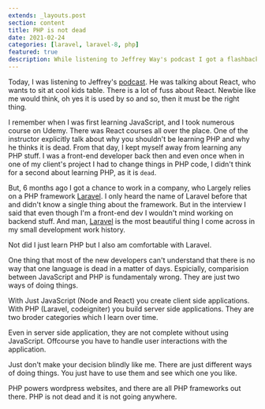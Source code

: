 ```yaml
---
extends: _layouts.post
section: content
title: PHP is not dead
date: 2021-02-24
categories: [laravel, laravel-8, php]
featured: true
description: While listening to Jeffrey Way's podcast I got a flashback to my own experience.
---
```


Today, I was listening to Jeffrey's [podcast](https://podcasts.google.com/feed/aHR0cHM6Ly9yc3Muc2ltcGxlY2FzdC5jb20vcG9kY2FzdHMvMTQ4Ni9yc3M/episode/YWFiZmZkMWItNmRlOS00YWU1LTk2OTctZGZhNDUzOTkyMmNj?sa=X&ved=0CAUQkfYCahcKEwig3cak-YHvAhUAAAAAHQAAAAAQAQ). He was talking about React, who wants to sit at cool kids table. There is a lot of fuss about React. Newbie like me would think, oh yes it is used by so and so, then it must be the right thing.

I remember when I was first learning JavaScript, and I took numerous course on Udemy. There was React courses all over the place. One of the instructor explicitly talk about why you shouldn't be learning PHP and why he thinks it is dead. From that day, I kept myself away from learning any PHP stuff. I was a front-end developer back then and even once when in one of my client's project I had to change things in PHP code, I didn't think for a second about learning PHP, as it is `dead`.

But, 6 months ago I got a chance to work in a company, who Largely relies on a PHP framework [Laravel](https://laravel.com/). I only heard the name of Laravel before that and didn't know a single thing about the framework. But in the interview I said that even though I'm a front-end dev I wouldn't mind working on backend stuff. And man, [Laravel](https://laravel.com/) is the most beautiful thing I come across in my small development work history.

Not did I just learn PHP but I also am comfortable with Laravel.

One thing that most of the new developers can't understand that there is no way that one language is dead in a matter of days. Espicially, comparision between JavaScript and PHP is fundamentaly wrong. They are just two ways of doing things.

With Just JavaScript (Node and React) you create client side applications. With PHP (Laravel, codeigniter) you build server side applications. They are two broder categories which I learn over time.

Even in server side application, they are not complete without using JavaScript. Offcourse you have to handle user interactions with the application.

Just don't make your decision blindly like me. There are just different ways of doing things. You just have to use them and see which one you like.

PHP powers wordpress websites, and there are all PHP frameworks out there. PHP is not dead and it is not going anywhere.
